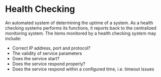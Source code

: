 # Health Checking

An automated system of determining the uptime of a system. As a health checking systems performs its functions, it reports back to the centralized monitoring system. The items monitored by a health checking system may include:
* Correct IP address, port and protocol?
* The validity of service parameters
* Does the service start?
* Does the service respond properly?
* Does the service respond within a configured time, i.e. timeout issues
